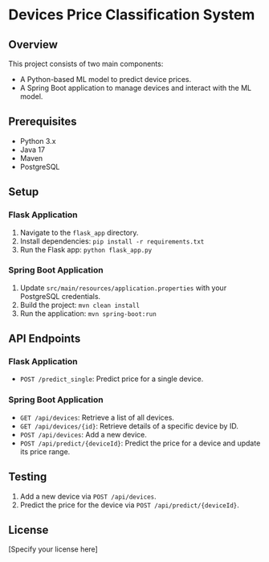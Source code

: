 # Devices Price Classification System

## Overview
This project consists of two main components:
- A Python-based ML model to predict device prices.
- A Spring Boot application to manage devices and interact with the ML model.

## Prerequisites
- Python 3.x
- Java 17
- Maven
- PostgreSQL

## Setup

### Flask Application
1. Navigate to the `flask_app` directory.
2. Install dependencies: `pip install -r requirements.txt`
3. Run the Flask app: `python flask_app.py`

### Spring Boot Application
1. Update `src/main/resources/application.properties` with your PostgreSQL credentials.
2. Build the project: `mvn clean install`
3. Run the application: `mvn spring-boot:run`

## API Endpoints

### Flask Application
- `POST /predict_single`: Predict price for a single device.

### Spring Boot Application
- `GET /api/devices`: Retrieve a list of all devices.
- `GET /api/devices/{id}`: Retrieve details of a specific device by ID.
- `POST /api/devices`: Add a new device.
- `POST /api/predict/{deviceId}`: Predict the price for a device and update its price range.

## Testing
1. Add a new device via `POST /api/devices`.
2. Predict the price for the device via `POST /api/predict/{deviceId}`.

## License
[Specify your license here]
